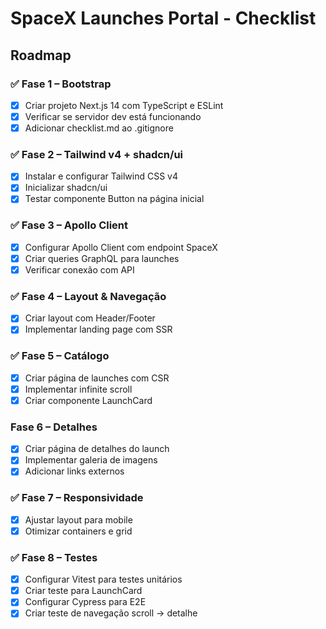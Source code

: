 # SpaceX Launches Portal - Checklist

## Roadmap

### ✅ Fase 1 – Bootstrap
- [x] Criar projeto Next.js 14 com TypeScript e ESLint
- [x] Verificar se servidor dev está funcionando
- [x] Adicionar checklist.md ao .gitignore

### ✅ Fase 2 – Tailwind v4 + shadcn/ui
- [x] Instalar e configurar Tailwind CSS v4
- [x] Inicializar shadcn/ui
- [x] Testar componente Button na página inicial

### ✅ Fase 3 – Apollo Client
- [x] Configurar Apollo Client com endpoint SpaceX
- [x] Criar queries GraphQL para launches
- [x] Verificar conexão com API

### ✅ Fase 4 – Layout & Navegação
- [x] Criar layout com Header/Footer
- [x] Implementar landing page com SSR

### ✅ Fase 5 – Catálogo
- [x] Criar página de launches com CSR
- [x] Implementar infinite scroll
- [x] Criar componente LaunchCard

### Fase 6 – Detalhes
- [x] Criar página de detalhes do launch
- [x] Implementar galeria de imagens
- [x] Adicionar links externos

### ✅ Fase 7 – Responsividade
- [x] Ajustar layout para mobile
- [x] Otimizar containers e grid

### ✅ Fase 8 – Testes
- [x] Configurar Vitest para testes unitários
- [x] Criar teste para LaunchCard
- [x] Configurar Cypress para E2E
- [x] Criar teste de navegação scroll → detalhe